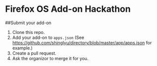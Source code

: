 # Firefox OS Add-on Hackathon

##Submit your add-on
1. Clone this repo.
2. Add your add-on to `apps.json` (See https://github.com/shinglyu/directory/blob/master/app/apps.json for example.)
3. Create a pull request.
4. Ask the organizor to merge it for you.


